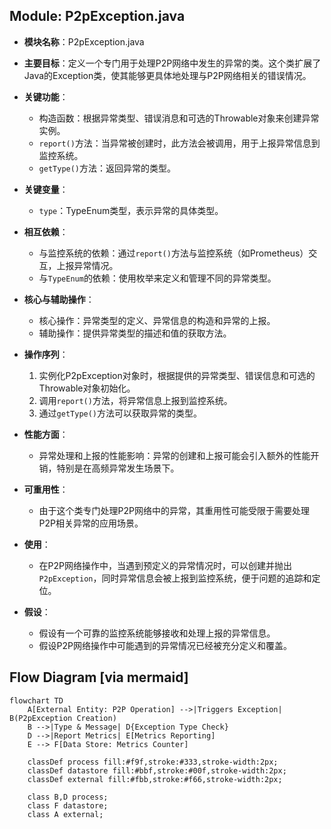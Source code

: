## Module: P2pException.java
- **模块名称**：P2pException.java

- **主要目标**：定义一个专门用于处理P2P网络中发生的异常的类。这个类扩展了Java的Exception类，使其能够更具体地处理与P2P网络相关的错误情况。

- **关键功能**：
  - 构造函数：根据异常类型、错误消息和可选的Throwable对象来创建异常实例。
  - `report()`方法：当异常被创建时，此方法会被调用，用于上报异常信息到监控系统。
  - `getType()`方法：返回异常的类型。

- **关键变量**：
  - `type`：TypeEnum类型，表示异常的具体类型。

- **相互依赖**：
  - 与监控系统的依赖：通过`report()`方法与监控系统（如Prometheus）交互，上报异常情况。
  - 与`TypeEnum`的依赖：使用枚举来定义和管理不同的异常类型。

- **核心与辅助操作**：
  - 核心操作：异常类型的定义、异常信息的构造和异常的上报。
  - 辅助操作：提供异常类型的描述和值的获取方法。

- **操作序列**：
  1. 实例化P2pException对象时，根据提供的异常类型、错误信息和可选的Throwable对象初始化。
  2. 调用`report()`方法，将异常信息上报到监控系统。
  3. 通过`getType()`方法可以获取异常的类型。

- **性能方面**：
  - 异常处理和上报的性能影响：异常的创建和上报可能会引入额外的性能开销，特别是在高频异常发生场景下。

- **可重用性**：
  - 由于这个类专门处理P2P网络中的异常，其重用性可能受限于需要处理P2P相关异常的应用场景。

- **使用**：
  - 在P2P网络操作中，当遇到预定义的异常情况时，可以创建并抛出`P2pException`，同时异常信息会被上报到监控系统，便于问题的追踪和定位。

- **假设**：
  - 假设有一个可靠的监控系统能够接收和处理上报的异常信息。
  - 假设P2P网络操作中可能遇到的异常情况已经被充分定义和覆盖。
## Flow Diagram [via mermaid]
```mermaid
flowchart TD
    A[External Entity: P2P Operation] -->|Triggers Exception| B(P2pException Creation)
    B -->|Type & Message| D{Exception Type Check}
    D -->|Report Metrics| E[Metrics Reporting]
    E --> F[Data Store: Metrics Counter]

    classDef process fill:#f9f,stroke:#333,stroke-width:2px;
    classDef datastore fill:#bbf,stroke:#00f,stroke-width:2px;
    classDef external fill:#fbb,stroke:#f66,stroke-width:2px;

    class B,D process;
    class F datastore;
    class A external;
```
